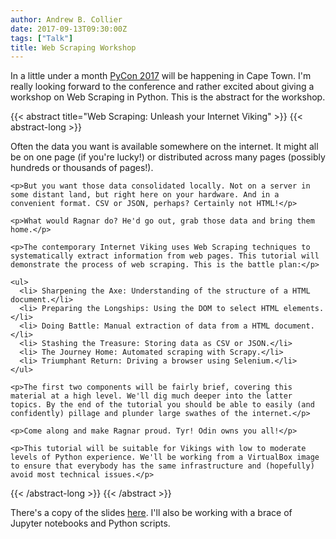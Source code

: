 ```yaml
---
author: Andrew B. Collier
date: 2017-09-13T09:30:00Z
tags: ["Talk"]
title: Web Scraping Workshop
---
```


In a little under a month [PyCon 2017](https://za.pycon.org/) will be happening in Cape Town. I'm really looking forward to the conference and rather excited about giving a workshop on Web Scraping in Python. This is the abstract for the workshop.

<!--more-->

<!--
PITCH: Web scraping is a handy weapon for every developer to have in his arsenal. This is especially true now, where the ability to gather data from a variety of sources is becoming very important.
-->

{{< abstract title="Web Scraping: Unleash your Internet Viking" >}}
  {{< abstract-long >}}
    <p>Often the data you want is available somewhere on the internet. It might all be on one page (if you're lucky!) or distributed across many pages (possibly hundreds or thousands of pages!).</p>

    <p>But you want those data consolidated locally. Not on a server in some distant land, but right here on your hardware. And in a convenient format. CSV or JSON, perhaps? Certainly not HTML!</p>

    <p>What would Ragnar do? He'd go out, grab those data and bring them home.</p>

    <p>The contemporary Internet Viking uses Web Scraping techniques to systematically extract information from web pages. This tutorial will demonstrate the process of web scraping. This is the battle plan:</p>

    <ul>
      <li> Sharpening the Axe: Understanding of the structure of a HTML document.</li>
      <li> Preparing the Longships: Using the DOM to select HTML elements.</li>
      <li> Doing Battle: Manual extraction of data from a HTML document.</li>
      <li> Stashing the Treasure: Storing data as CSV or JSON.</li>
      <li> The Journey Home: Automated scraping with Scrapy.</li>
      <li> Triumphant Return: Driving a browser using Selenium.</li>
    </ul>

    <p>The first two components will be fairly brief, covering this material at a high level. We'll dig much deeper into the latter topics. By the end of the tutorial you should be able to easily (and confidently) pillage and plunder large swathes of the internet.</p>

    <p>Come along and make Ragnar proud. Tyr! Odin owns you all!</p>

    <p>This tutorial will be suitable for Vikings with low to moderate levels of Python experience. We'll be working from a VirtualBox image to ensure that everybody has the same infrastructure and (hopefully) avoid most technical issues.</p>
  {{< /abstract-long >}}
{{< /abstract >}}

There's a copy of the slides [here](https://www.slideshare.net/andrewbcollier/pyconza-2017-web-scraping-unleash-your-internet-viking). I'll also be working with a brace of Jupyter notebooks and Python scripts.